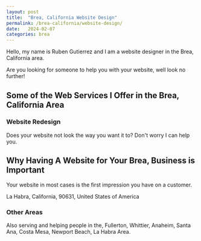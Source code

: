 ```yaml
---
layout: post
title:  "Brea, California Website Design"
permalink: /brea-california/website-design/
date:   2024-02-07
categories: brea
---
```


Hello, my name is Ruben Gutierrez and I am a website designer in the Brea, California area.

Are you looking for someone to help you with your website, well look no further!

## Some of the Web Services I Offer in the Brea, California Area

### Website Redesign
Does your website not look the way you want it to? Don't worry I can help you.

## Why Having A Website for Your Brea, Business is Important

Your website in most cases is the first impression you have on a customer.

La Habra, California, 90631, United States of America

### Other Areas
Also serving and helping people in the, Fullerton, Whittier, Anaheim, Santa Ana, Costa Mesa, Newport Beach, La Habra Area.